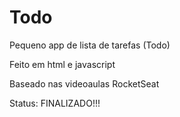 # Todo
Pequeno app de lista de tarefas (Todo)

Feito em html e javascript

Baseado nas videoaulas RocketSeat


Status: FINALIZADO!!!
